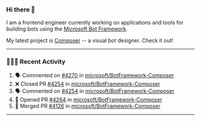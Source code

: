 ### Hi there 👋

I am a frontend engineer currently working on applications and tools for building bots using the [Microsoft Bot Framework](https://dev.botframework.com/).

My latest project is [Composer](https://github.com/microsoft/BotFramework-Composer) -- a visual bot designer. Check it out!

---

### 👨🏻‍💻 Recent Activity

<!--START_SECTION:activity-->
1. 🗣 Commented on [#4270](https://github.com//microsoft/BotFramework-Composer/issues/4270) in [microsoft/BotFramework-Composer](https://github.com//microsoft/BotFramework-Composer)
2. ❌ Closed PR [#4254](https://github.com//microsoft/BotFramework-Composer/pull/4254) in [microsoft/BotFramework-Composer](https://github.com//microsoft/BotFramework-Composer)
3. 🗣 Commented on [#4254](https://github.com//microsoft/BotFramework-Composer/issues/4254) in [microsoft/BotFramework-Composer](https://github.com//microsoft/BotFramework-Composer)
4. 💪 Opened PR [#4264](https://github.com//microsoft/BotFramework-Composer/pull/4264) in [microsoft/BotFramework-Composer](https://github.com//microsoft/BotFramework-Composer)
5. 🎉 Merged PR [#4126](https://github.com//microsoft/BotFramework-Composer/pull/4126) in [microsoft/BotFramework-Composer](https://github.com//microsoft/BotFramework-Composer)
<!--END_SECTION:activity-->

---

<!--
**a-b-r-o-w-n/a-b-r-o-w-n** is a ✨ _special_ ✨ repository because its `README.md` (this file) appears on your GitHub profile.

Here are some ideas to get you started:

- 🔭 I’m currently working on ...
- 🌱 I’m currently learning ...
- 👯 I’m looking to collaborate on ...
- 🤔 I’m looking for help with ...
- 💬 Ask me about ...
- 📫 How to reach me: ...
- 😄 Pronouns: ...
- ⚡ Fun fact: ...
-->
